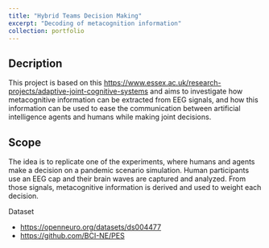```yaml
---
title: "Hybrid Teams Decision Making"
excerpt: "Decoding of metacognition information"
collection: portfolio
---
```


## Decription 

This project is based on this <https://www.essex.ac.uk/research-projects/adaptive-joint-cognitive-systems> and aims to investigate how metacognitive information can be extracted from EEG signals, and how this information can be used to ease the communication between artificial intelligence agents and humans while making joint decisions.

## Scope

The idea is to replicate one of the experiments, where humans and agents make a decision on a pandemic scenario simulation.  Human participants use an EEG cap and their brain waves are captured and analyzed.  From those signals, metacognitive information is derived and used to weight each decision.

Dataset
* <https://openneuro.org/datasets/ds004477>
* <https://github.com/BCI-NE/PES>

